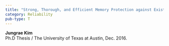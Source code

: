 ```yaml
---
title: "Strong, Thorough, and Efficient Memory Protection against Existing and Emerging DRAM Errors"
category: Reliability
pub-type: T
---
```


**Jungrae Kim**<br>
Ph.D Thesis / The University of Texas at Austin, Dec. 2016.

